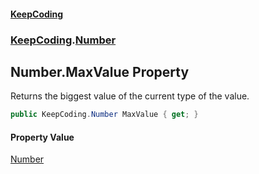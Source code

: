 #### [KeepCoding](index.md 'index')
### [KeepCoding](KeepCoding.md 'KeepCoding').[Number](KeepCoding_Number.md 'KeepCoding.Number')
## Number.MaxValue Property
Returns the biggest value of the current type of the value.  
```csharp
public KeepCoding.Number MaxValue { get; }
```
#### Property Value
[Number](KeepCoding_Number.md 'KeepCoding.Number')
